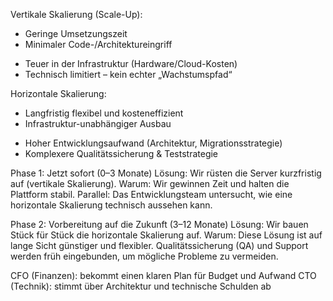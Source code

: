 Vertikale Skalierung (Scale-Up):

- Geringe Umsetzungszeit
- Minimaler Code-/Architektureingriff

* Teuer in der Infrastruktur (Hardware/Cloud-Kosten)
* Technisch limitiert – kein echter „Wachstumspfad“

Horizontale Skalierung:

- Langfristig flexibel und kosteneffizient
- Infrastruktur-unabhängiger Ausbau

* Hoher Entwicklungsaufwand (Architektur, Migrationsstrategie)
* Komplexere Qualitätssicherung & Teststrategie

Phase 1: Jetzt sofort (0–3 Monate)
Lösung: Wir rüsten die Server kurzfristig auf (vertikale Skalierung).
Warum: Wir gewinnen Zeit und halten die Plattform stabil.
Parallel: Das Entwicklungsteam untersucht, wie eine horizontale Skalierung technisch aussehen kann.

Phase 2: Vorbereitung auf die Zukunft (3–12 Monate)
Lösung: Wir bauen Stück für Stück die horizontale Skalierung auf.
Warum: Diese Lösung ist auf lange Sicht günstiger und flexibler.
Qualitätssicherung (QA) und Support werden früh eingebunden, um mögliche Probleme zu vermeiden.

CFO (Finanzen): bekommt einen klaren Plan für Budget und Aufwand
CTO (Technik): stimmt über Architektur und technische Schulden ab
